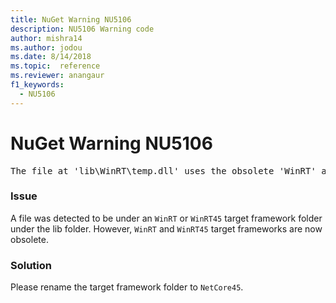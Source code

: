 ```yaml
---
title: NuGet Warning NU5106
description: NU5106 Warning code
author: mishra14
ms.author: jodou
ms.date: 8/14/2018
ms.topic:  reference
ms.reviewer: anangaur
f1_keywords: 
  - NU5106
---
```


# NuGet Warning NU5106
<pre>The file at 'lib\WinRT\temp.dll' uses the obsolete 'WinRT' as the framework folder. Replace 'WinRT' or 'WinRT45' with 'NetCore45'.</pre>

### Issue

A file was detected to be under an `WinRT` or `WinRT45` target framework folder under the lib folder. However, `WinRT` and `WinRT45` target frameworks are now obsolete.


### Solution

Please rename the target framework folder to `NetCore45`.

